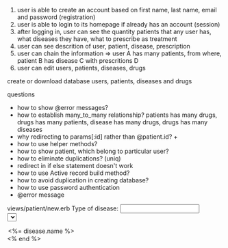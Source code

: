 1. user is able to create an account based on first name, last name, email and password (registration)
2. user is able to login to its homepage if already has an account (session)
3. after logging in, user can see the quantity patients that any user has, what diseases they have, what to prescribe as treatment
4. user can see descrition of user, patient, disease, prescription
5. user can chain the information => user A has many patients, from where, patient B has disease C with prescritions D
6. user can edit users, patients, diseases, drugs

create or download database users, patients, diseases and drugs

questions
- how to show @error messages?
- how to establish many_to_many relationship? patients has many drugs, drugs has many patients,
disease has many drugs, drugs has many diseases
- why redirecting to params[:id] rather than @patient.id? +
- how to use helper methods?
- how to show patient, which belong to particular user?
- how to eliminate duplications? (uniq)
- redirect in if else statement doesn't work
- how to use Active record build method?
- how to avoid duplication in creating database?
- how to use password authentication
- @error message

views/patient/new.erb
<label for="type_of_disease">Type of disease: </label>
<input type="text" name="disease[patient][][name]"><br>
<select name="disease[patient][][name]">
<% @diseases.each do |disease| %>
<option value="<%= disease.id %>"><%= disease.name %></option>
<% end %>
</select><br>